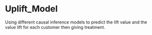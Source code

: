# Uplift_Model
Using different causal inference models to predict the lift value and the value lift for each customer then giving treatment.
